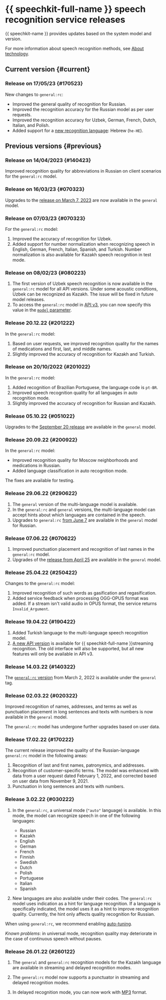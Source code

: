 # {{ speechkit-full-name }} speech recognition service releases

{{ speechkit-name }} provides updates based on the system model and version.

For more information about speech recognition methods, see [About technology](stt/index.md).

## Current version {#current}

### Release on 17/05/23 {#170523}

New changes to `general:rc`:

* Improved the general quality of recognition for Russian.
* Improved the recognition accuracy for the Russian model as per user requests.
* Improved the recognition accuracy for Uzbek, German, French, Dutch, Italian, and Polish.
* Added support for a [new recognition language](stt/models.md): Hebrew (`he-HE`).


## Previous versions {#previous}

### Release on 14/04/2023 {#140423}

Improved recognition quality for abbreviations in Russian on client scenarios for the `general:rc` model.

### Release on 16/03/23 {#070323}

Upgrades to the [release on March 7, 2023](#070323) are now available in the `general` model.

### Release on 07/03/23 {#070323}

For the `general:rc` model:

1. Improved the accuracy of recognition for Uzbek.
1. Added support for number normalization when recognizing speech in English, German, French, Italian, Spanish, and Turkish. Number normalization is also available for Kazakh speech recognition in test mode.

### Release on 08/02/23 {#080223}

1. The first version of Uzbek speech recognition is now available in the `general:rc` model for all API versions. Under some acoustic conditions, Uzbek can be recognized as Kazakh. The issue will be fixed in future model releases.
1. To access the `general:rc` model in [API v3](./stt-v3/api-ref/grpc/), you can now specify this value in the [`model` parameter](./stt-v3/api-ref/grpc/stt_service#RecognitionModelOptions).

### Release 20.12.22 {#201222}

In the `general:rc` model:
1. Based on user requests, we improved recognition quality for the names of medications and first, last, and middle names.
1. Slightly improved the accuracy of recognition for Kazakh and Turkish.

### Release on 20/10/2022 {#201022}

In the `general:rc` model:
1. Added recognition of Brazilian Portuguese, the language code is `pt-BR`.
1. Improved speech recognition quality for all languages in auto recognition mode.
1. Slightly improved the accuracy of recognition for Russian and Kazakh.

### Release 05.10.22 {#051022}

Upgrades to the [September 20 release](#200922) are available in the `general` model.

### Release 20.09.22 {#200922}

In the `general:rc` model:
* Improved recognition quality for Moscow neighborhoods and medications in Russian.
* Added language classification in auto recognition mode.

The fixes are available for testing.

### Release 29.06.22 {#290622}

1. The `general` version of the multi-language model is available.
1. In the `general:rc` and `general` versions, the multi-language model can accept hints about which languages are contained in the speech.
1. Upgrades to `general:rc` [from June 7](#070622) are available in the `general` model for Russian.

### Release 07.06.22 {#070622}

1. Improved punctuation placement and recognition of last names in the `general:rc` model.
1. Upgrades of the [release from April 25](#250422) are available in the `general` model.

### Release 25.04.22 {#250422}

Changes to the `general:rc` model:

1. Improved recognition of such words as gasification and regasification.
1. Added service feedback when processing OGG-OPUS format was added. If a stream isn't valid audio in OPUS format, the service returns `Invalid_Argument`.

### Release 19.04.22 {#190422}

1. Added Turkish language to the multi-language speech recognition model.
1. [A new API version](v3/api-ref/grpc/) is available for {{ speechkit-full-name }}streaming recognition. The old interface will also be supported, but all new features will only be available in API v3.

### Release 14.03.22 {#140322}

The [`general:rc` version](#020322) from March 2, 2022 is available under the `general` tag.

### Release 02.03.22 {#020322}

Improved recognition of names, addresses, and terms as well as punctuation placement in long sentences and texts with numbers is now available in the `general` model.

The `general:rc` model has undergone further upgrades based on user data.

### Release 17.02.22 {#170222}

The current release improved the quality of the Russian-language `general:rc` model in the following areas:

1. Recognition of last and first names, patronymics, and addresses.
1. Recognition of customer-specific terms. The model was enhanced with data from a user request dated February 1, 2022, and corrected based on user data from November 9, 2021.
1. Punctuation in long sentences and texts with numbers.

### Release 3.02.22 {#030222}

1. In the `general:rc`, a universal mode (`"auto"` language) is available. In this mode, the model can recognize speech in one of the following languages:
   * Russian
   * Kazakh
   * English
   * German
   * French
   * Finnish
   * Swedish
   * Dutch
   * Polish
   * Portuguese
   * Italian
   * Spanish

1. New languages are also available under their codes. The `general:rc` model uses indication as a hint for language recognition. If a language is specifically indicated, the model uses it as a hint to improve recognition quality. Currently, the hint only affects quality recognition for Russian.

When using `general:rc`, we recommend enabling [auto-tuning](stt/additional-training.md#autotuning).

_Known problems_: in universal mode, recognition quality may deteriorate in the case of continuous speech without pauses.

### Release 26.01.22 {#260122}

1. The `general` and `general:rc` recognition models for the Kazakh language are available in streaming and delayed recognition modes.

1. The `general:rc` model now supports a punctuator in streaming and delayed recognition modes.

1. In delayed recognition mode, you can now work with [MP3](https://en.wikipedia.org/wiki/MP3) format.
